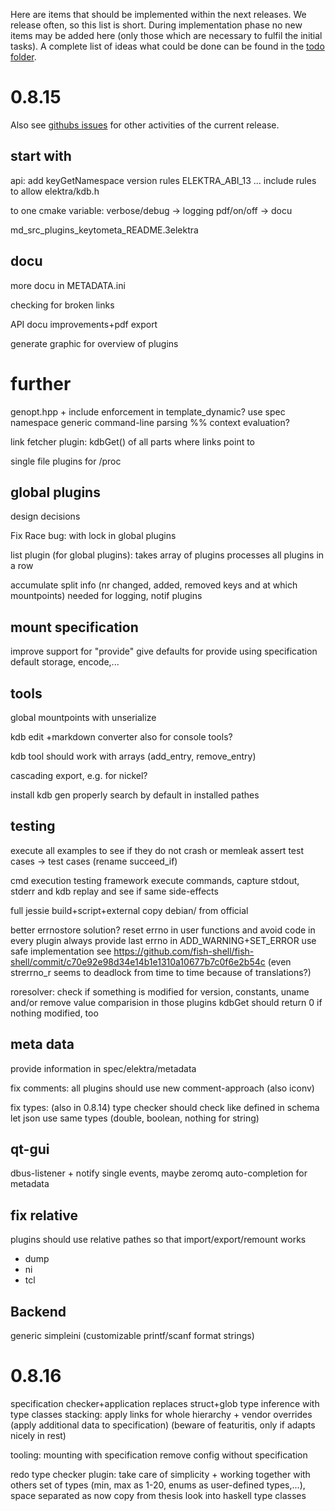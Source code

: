 Here are items that should be implemented within the next releases.
We release often, so this list is short.
During implementation phase no new items may be added here (only
those which are necessary to fulfil the initial tasks).
A complete list of ideas what could be done can be found in the
[todo folder](.).


# 0.8.15

Also see [githubs issues](http://git.libelektra.org/issues)
for other activities of the current release.

## start with

api:
	add keyGetNamespace
	version rules ELEKTRA_ABI_13 ...
	include rules to allow elektra/kdb.h

to one cmake variable:
	verbose/debug -> logging
	pdf/on/off -> docu

md_src_plugins_keytometa_README.3elektra

## docu

more docu in METADATA.ini

checking for broken links

API docu improvements+pdf export

generate graphic for overview of plugins

# further

genopt.hpp + include enforcement in template_dynamic?
	use spec namespace
	generic command-line parsing
	%% context evaluation?

link fetcher plugin: kdbGet() of all parts where links point to

single file plugins for /proc

## global plugins

design decisions

Fix Race bug: with lock in global plugins

list plugin (for global plugins): takes array of plugins
	processes all plugins in a row

accumulate split info (nr changed, added, removed keys and at which mountpoints)
needed for logging, notif plugins

## mount specification

improve support for "provide"
give defaults for provide using specification
default storage, encode,...

## tools

global mountpoints with unserialize

kdb edit
	+markdown converter also for console tools?

kdb tool should work with arrays (add_entry, remove_entry)

cascading export, e.g. for nickel?

install kdb gen properly
	search by default in installed pathes

## testing

execute all examples to see if they do not crash or memleak
	assert test cases -> test cases (rename succeed_if)

cmd execution testing framework
	execute commands, capture stdout, stderr and kdb
	replay and see if same side-effects

full jessie build+script+external
copy debian/ from official

better errnostore solution?
	reset errno in user functions and avoid code in every plugin
	always provide last errno in ADD_WARNING+SET_ERROR
	use safe implementation see
	https://github.com/fish-shell/fish-shell/commit/c70e92e98d34e14b1e1310a10677b7c0f6e2b54c
	(even strerrno_r seems to deadlock from time to time because of translations?)

roresolver: check if something is modified
	for version, constants, uname
	and/or remove value comparision in those plugins
	kdbGet should return 0 if nothing modified, too

## meta data ##

provide information in spec/elektra/metadata

fix comments:
	all plugins should use new comment-approach
	(also iconv)

fix types: (also in 0.8.14)
	type checker should check like defined in schema
	let json use same types (double, boolean, nothing for string)

## qt-gui

dbus-listener + notify single events, maybe zeromq
auto-completion for metadata

## fix relative ##

plugins should use relative pathes so that import/export/remount works

- dump
- ni
- tcl

## Backend ##

generic simpleini (customizable printf/scanf format strings)


# 0.8.16

specification checker+application
	replaces struct+glob
	type inference with type classes
	stacking: apply links for whole hierarchy
	+ vendor overrides (apply additional data to specification)
	(beware of featuritis, only if adapts nicely in rest)

tooling:
	mounting with specification
	remove config without specification

redo type checker plugin: take care of simplicity + working together with others
	set of types (min, max as 1-20, enums as user-defined types,...), space separated as now
	copy from thesis
	look into haskell type classes

